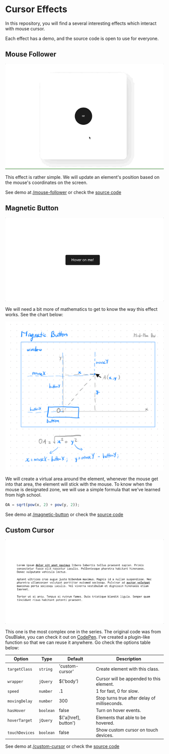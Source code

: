 # Cursor Effects

In this repository, you will find a several interesting effects which interact with mouse cursor.

Each effect has a demo, and the source code is open to use for everyone.

## Mouse Follower

![Mouse Follower](assets/images/mouse-follower-demo.gif "Mouse Follower")

This effect is rather simple. We will update an element's position based on the mouse's coordinates on the screen.

See demo at [/mouse-follower](https://phucbm.github.io/cursor-effects/mouse-follower) or check
the [source code](https://github.com/phucbm/cursor-effects/tree/main/mouse-follower)

## Magnetic Button

![Magnetic Button](assets/images/magnetic-button-demo.gif "Magnetic Button")

We will need a bit more of mathematics to get to know the way this effect works. See the chart below:

![Chart](assets/images/magnetic-button-chart.jpeg "Magnetic Button Chart")

We will create a virtual area around the element, whenever the mouse get into that area, the element will stick with the
mouse. To know when the mouse is designated zone, we will use a simple formula that we've learned from high school.

```js
OA = sqrt(pow(x, 2) + pow(y, 2));
```

See demo at [/magnetic-button](https://phucbm.github.io/cursor-effects/magnetic-button) or check
the [source code](https://github.com/phucbm/cursor-effects/tree/main/magnetic-button)

## Custom Cursor

![Custom Cursor](assets/images/custom-cursor-demo.gif "Custom Cursor")

This one is the most complex one in the series. The original code was from OsuBlake, you can check it out
on [CodePen](https://codepen.io/osublake/pen/3170174f4ce844f78c7789a279f8e50e). I've created a plugin-like function so
that we can reuse it anywhere. Go check the options table below:

|Option|Type|Default|Description|
|---|---|---|---|
|`targetClass`|`string`|'custom-cursor'|Create element with this class.|
|`wrapper`|`jQuery`|$('body')|Cursor will be appended to this element.|
|`speed`|`number`|.1|1 for fast, 0 for slow.|
|`movingDelay`|`number`|300|Stop turns true after delay of milliseconds.|
|`hasHover`|`boolean`|false|Turn on hover events.|
|`hoverTarget`|`jQuery`|$('a[href], button')|Elements that able to be hovered.|
|`touchDevices`|`boolean`|false|Show custom cursor on touch devices.|

See demo at [/custom-cursor](https://phucbm.github.io/cursor-effects/custom-cursor) or check
the [source code](https://github.com/phucbm/cursor-effects/tree/main/custom-cursor)
